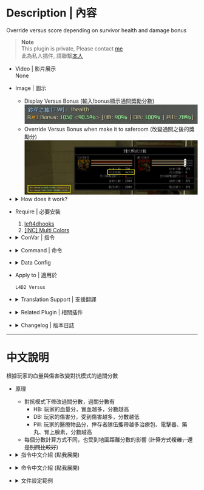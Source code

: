 # Description | 內容
Override versus score depending on survivor health and damage bonus

> __Note__ <br/>
This plugin is private, Please contact [me](https://github.com/fbef0102/Game-Private_Plugin#私人插件列表-private-plugins-list)<br/>
此為私人插件, 請聯繫[本人](https://github.com/fbef0102/Game-Private_Plugin#私人插件列表-private-plugins-list)

* Video | 影片展示
<br/>None

* Image | 圖示
	* Display Versus Bonus (輸入!bonus顯示通關獎勵分數)
	<br/>![l4d2_versus_scoremod_1](image/l4d2_versus_scoremod_1.jpg)
	* Override Versus Bonus when make it to saferoom (改變通關之後的獎勵分)
	<br/>![l4d2_versus_scoremod_2](image/l4d2_versus_scoremod_2.jpg)

* <details><summary>How does it work?</summary>

	* When survivors have made it to saferoom, Override Versus Bonus
		* HB = Health Bonus, More permant health => more bonus
		* DB = Damage Bonus, Receive more damage => less bonus
		* Pill = Medical Bonus, Bring more kits, defibrillators, pills, adrenalines => more bonus
	* Versus Bonus is also affected by map distance (~~The formula is complicated, don't ask~~)
</details>

* Require | 必要安裝
	1. [left4dhooks](https://forums.alliedmods.net/showthread.php?t=321696)
	2. [[INC] Multi Colors](https://github.com/fbef0102/L4D1_2-Plugins/releases/tag/Multi-Colors)

* <details><summary>ConVar | 指令</summary>

	* cfg/sourcemod/l4d2_versus_scoremod.cfg
		```php
		// Total Survivor Bonus = this * Number of Survivors * Map Distance
		l4d2_versus_scoremod_bonus_per_survivor_multiplier "0.5"

		// Permanent Health Bonus = this * Map Bonus; rest goes for Temporary Health Bonus
		l4d2_versus_scoremod_permament_health_proportion "0.75"

		// If 1, enable pills bounus
		l4d2_versus_scoremod_pills_bonus_enable "1"

		// Unused pills HP worth = map bonus HP value / this
		l4d2_versus_scoremod_pills_hp_factor "6.0"

		// Unused pills can not be worth more than this (max pill bonus)
		l4d2_versus_scoremod_pills_max_bonus "30"

		// If 1, enable adrenaline shots bounus
		l4d2_versus_scoremod_adrenalines_bonus_enable "1"

		// Unused adrenaline shots HP worth = map bonus HP value / this
		l4d2_versus_scoremod_adrenalines_hp_factor "8.0"

		// Unused adrenaline shots can not be worth more than this (max adrenaline shot bonus)
		l4d2_versus_scoremod_adrenalines_max_bonus "25"

		// If 1, enable kits/defibrillators bounus
		l4d2_versus_scoremod_kits_bonus_enable "1"

		// Unused kits/defibrillators worth = map bonus HP value / this
		l4d2_versus_scoremod_kits_hp_factor "4.0"

		// Unused kits/defibrillators can not be worth more than this (max kit/defibrillator bonus)
		l4d2_versus_scoremod_kits_max_bonus "50"

		// Tiebreaker score for those cases when both teams make saferoom
		l4d2_versus_scoremod_tiebreaker_bonus "0"
		```
</details>

* <details><summary>Command | 命令</summary>

	* **Display Versus Bonus**
		```php
		sm_health
		sm_damage
		sm_bonus
		```

	* **Display Versus Scoremod+ Map info**
		```php
		sm_mapinfo
		```
</details>

* <details><summary>Data Config</summary>

	* data/mapinfo.txt
		```php
		"MapInfo"
		{
			"c1m1_hotel" //Map Name
			{
				"max_distance"		"400" // This map distance score (Optional)
			}
			"c1m4_atrium"
			{
				"max_distance"		"800"
			}
		}
		```
</details>

* Apply to | 適用於
	```
	L4D2 Versus
	```
	
* <details><summary>Translation Support | 支援翻譯</summary>

	```
	English
	繁體中文
	简体中文
	```
</details>

* <details><summary>Related Plugin | 相關插件</summary>
	
	1. [SirPlease/L4D2-Competitive-Rework l4d2_penalty_bonus](https://github.com/SirPlease/L4D2-Competitive-Rework/blob/master/addons/sourcemod/scripting/l4d2_penalty_bonus.sp): Allows other plugins to set bonuses for a round that will be given even if the saferoom is not reached.
    	> 殺死tank或witch獲得額外的對抗分數
</details>

* <details><summary>Changelog | 版本日誌</summary>

	* v1.0h (2023-3-9)
		* Individual plugin
		* Remake code, convert code to latest syntax
		* Fix warnings when compiling on SourceMod 1.11.
		* Optimize code and improve performance
		* Translation Support
		* Add first aid kits bonus score and adrenaline shot bonus score

	* v2.2.4
	    * [Original Work by Visor](https://github.com/SirPlease/L4D2-Competitive-Rework/blob/master/addons/sourcemod/scripting/l4d2_hybrid_scoremod_zone.sp)
</details>

- - - -
# 中文說明
根據玩家的血量與傷害改變對抗模式的過關分數

* 原理
	* 對抗模式下修改過關分數，過關分數有
		* HB: 玩家的血量分，實血越多，分數越高
		* DB: 玩家的傷害分，受到傷害越多，分數越低
		* Pill: 玩家的醫療物品分，倖存者隊伍攜帶越多治療包、電擊器、藥丸、腎上腺素，分數越高
	* 每個分數計算方式不同，也受到地圖距離分數的影響 (~~計算方式複雜，還是別問比較好~~)

* <details><summary>指令中文介紹 (點我展開)</summary>

	* cfg/sourcemod/l4d2_versus_scoremod.cfg
		```php
		// 倖存者過關獎勵 = 此指令的數值 * 活著的倖存者數量 * 地圖距離分
		l4d2_versus_scoremod_bonus_per_survivor_multiplier "0.5"

		// 實血分獎勵 = 此指令的數值 * 地圖距離分
		// 虛血獎勵 = (1-此指令的數值) * 地圖距離分
		l4d2_versus_scoremod_permament_health_proportion "0.75"

		// 為1時，攜帶藥丸過關也有分
		l4d2_versus_scoremod_pills_bonus_enable "1"

		// 一顆藥丸獎勵 = 地圖距離分 / 此指令的數值
		l4d2_versus_scoremod_pills_hp_factor "6.0"

		// 一顆藥丸的獎勵最多不能超過 此指令的數值
		l4d2_versus_scoremod_pills_max_bonus "30"

		// 為1時，攜帶腎上腺素過關也有分
		l4d2_versus_scoremod_adrenalines_bonus_enable "1"

		// 一個腎上腺素獎勵 = 地圖距離分 / 此指令的數值
		l4d2_versus_scoremod_adrenalines_hp_factor "8.0"

		// 一個腎上腺素的獎勵最多不能超過 此指令的數值
		l4d2_versus_scoremod_adrenalines_max_bonus "25"

		// 為1時，攜帶治療包/電擊器過關也有分
		l4d2_versus_scoremod_kits_bonus_enable "1"

		// 一個治療包或電擊器獎勵 = 地圖距離分 / 此指令的數值
		l4d2_versus_scoremod_kits_hp_factor "4.0"

		// 一個治療包或電擊器的獎勵最多不能超過 此指令的數值
		l4d2_versus_scoremod_kits_max_bonus "50"

		// 如果雙方都平分秋色，設置額外的獎勵分數
		l4d2_versus_scoremod_tiebreaker_bonus "0"
		```
</details>

* <details><summary>命令中文介紹 (點我展開)</summary>

	* **顯示目前的分數獎勵**
		```php
		sm_health
		sm_damage
		sm_bonus
		```

	* **顯示所有的分數資料**
		```php
		sm_mapinfo
		```
</details>

* <details><summary>文件設定範例</summary>

	* data/mapinfo.txt
		```php
		"MapInfo"
		{
			"c1m1_hotel"//地圖名
			{
				"max_distance"		"400" //這張地圖的路程距離分數，數字越大，分數越高 (可以不填寫)
			}
			"c1m4_atrium"
			{
				"max_distance"		"800"
			}
		}
		```
</details>
